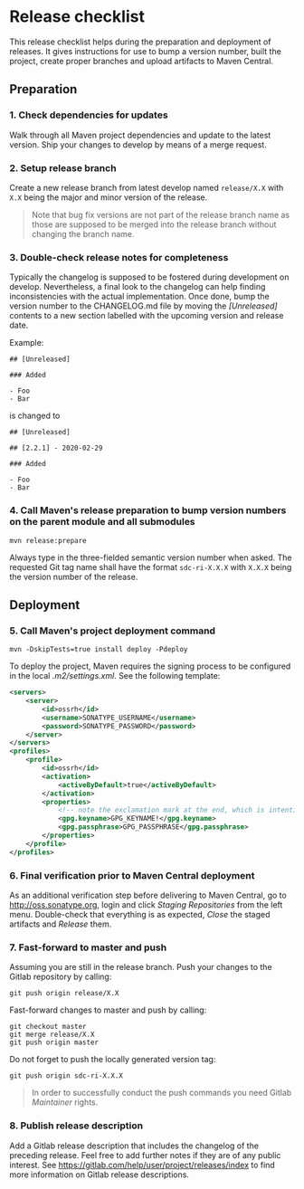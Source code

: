 # Release checklist

This release checklist helps during the preparation and deployment of releases.
It gives instructions for use to bump a version number, built the project, create proper branches and upload artifacts 
to Maven Central.

## Preparation

### 1. Check dependencies for updates

Walk through all Maven project dependencies and update to the latest version.
Ship your changes to develop by means of a merge request.

### 2. Setup release branch

Create a new release branch from latest develop named `release/X.X` with `X.X` being the major and minor version of the
release.

> Note that bug fix versions are not part of the release branch name as those are supposed to be merged into the release 
branch without changing the branch name.

### 3. Double-check release notes for completeness

Typically the changelog is supposed to be fostered during development on develop.
Nevertheless, a final look to the changelog can help finding inconsistencies with the actual implementation.
Once done, bump the version number to the CHANGELOG.md file by moving the _[Unreleased]_ contents to a new section 
labelled with the upcoming version and release date.

Example: 

```
## [Unreleased]
    
### Added

- Foo
- Bar
```

is changed to
    
```
## [Unreleased]
    
## [2.2.1] - 2020-02-29
    
### Added
        
- Foo
- Bar
```

### 4. Call Maven's release preparation to bump version numbers on the parent module and all submodules

```
mvn release:prepare
```

Always type in the three-fielded semantic version number when asked.
The requested Git tag name shall have the format `sdc-ri-X.X.X` with `X.X.X` being the version number of the release.

## Deployment

### 5. Call Maven's project deployment command

```
mvn -DskipTests=true install deploy -Pdeploy 
```

To deploy the project, Maven requires the signing process to be configured in the local _.m2/settings.xml_.
See the following template:

```xml
<servers>
    <server>
        <id>ossrh</id>
        <username>SONATYPE_USERNAME</username>
        <password>SONATYPE_PASSWORD</password>
    </server>
</servers>
<profiles>
    <profile>
        <id>ossrh</id>
        <activation>
            <activeByDefault>true</activeByDefault>
        </activation>
        <properties>
            <!-- note the exclamation mark at the end, which is intentional -->
            <gpg.keyname>GPG_KEYNAME!</gpg.keyname>
            <gpg.passphrase>GPG_PASSPHRASE</gpg.passphrase>
        </properties>
    </profile>
</profiles>
```

### 6. Final verification prior to Maven Central deployment

As an additional verification step before delivering to Maven Central, go to http://oss.sonatype.org, login and click
 _Staging Repositories_ from the left menu. 
Double-check that everything is as expected, _Close_ the staged artifacts and _Release_ them.

### 7. Fast-forward to master and push

Assuming you are still in the release branch.
Push your changes to the Gitlab repository by calling:

```
git push origin release/X.X
```

Fast-forward changes to master and push by calling:

```
git checkout master
git merge release/X.X
git push origin master
```

Do not forget to push the locally generated version tag:

````
git push origin sdc-ri-X.X.X
````

> In order to successfully conduct the push commands you need Gitlab _Maintainer_ rights.

### 8. Publish release description

Add a Gitlab release description that includes the changelog of the preceding release.
Feel free to add further notes if they are of any public interest.
See https://gitlab.com/help/user/project/releases/index to find more information on Gitlab release descriptions.